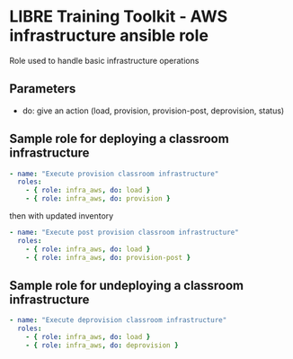 # LIBRE Training Toolkit - AWS infrastructure ansible role

Role used to handle basic infrastructure operations


## Parameters

- do: give an action (load, provision, provision-post, deprovision, status)

## Sample role for deploying a classroom infrastructure
```yaml
- name: "Execute provision classroom infrastructure"
  roles:
    - { role: infra_aws, do: load }
    - { role: infra_aws, do: provision }
```
then with updated inventory
```yaml
- name: "Execute post provision classroom infrastructure"
  roles:
    - { role: infra_aws, do: load }
    - { role: infra_aws, do: provision-post }
```

## Sample role for undeploying a classroom infrastructure
```yaml
- name: "Execute deprovision classroom infrastructure"
  roles:
    - { role: infra_aws, do: load }
    - { role: infra_aws, do: deprovision }
```
